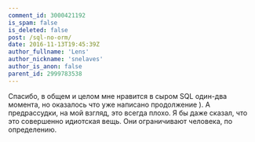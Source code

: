 ```yaml
---
comment_id: 3000421192
is_spam: false
is_deleted: false
post: /sql-no-orm/
date: 2016-11-13T19:45:39Z
author_fullname: 'Lens'
author_nickname: 'snelaves'
author_is_anon: false
parent_id: 2999783538
---
```


<p>Спасибо, в общем и целом мне нравится в сыром SQL один-два момента, но оказалось что уже написано продолжение ). А предрассудки, на мой взгляд, это всегда плохо. Я бы даже сказал, что это совершенно идиотская вещь. Они ограничивают человека, по определению.</p>
